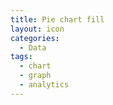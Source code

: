 ```yaml
---
title: Pie chart fill
layout: icon
categories:
  - Data
tags:
  - chart
  - graph
  - analytics
---
```

